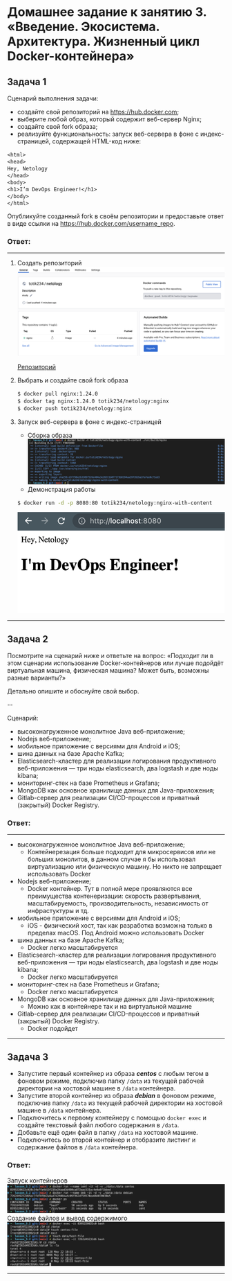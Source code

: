 
# Домашнее задание к занятию 3. «Введение. Экосистема. Архитектура. Жизненный цикл Docker-контейнера»

## Задача 1

Сценарий выполнения задачи:

- создайте свой репозиторий на https://hub.docker.com;
- выберите любой образ, который содержит веб-сервер Nginx;
- создайте свой fork образа;
- реализуйте функциональность:
запуск веб-сервера в фоне с индекс-страницей, содержащей HTML-код ниже:
```
<html>
<head>
Hey, Netology
</head>
<body>
<h1>I’m DevOps Engineer!</h1>
</body>
</html>
```

Опубликуйте созданный fork в своём репозитории и предоставьте ответ в виде ссылки на https://hub.docker.com/username_repo.

### Ответ:

---
1. Создать репозиторий
   ![fork_nginx](assets/img/fork_nginx.png)

   [Репозиторий](https://hub.docker.com/r/totik234/netology)

2. Выбрать и создайте свой fork образа
    ```bash
    $ docker pull nginx:1.24.0
    $ docker tag nginx:1.24.0 totik234/netology:nginx
    $ docker push totik234/netology:nginx
    ```
    

3. Запуск веб-сервера в фоне с индекс-страницей
   * Сборка образа
   ![build](assets/img/build.png)
   * Демонстрация работы
   ```bash
   $ docker run -d -p 8080:80 totik234/netology:nginx-with-content
   ```
   ![app](assets/img/app.png)

---

## Задача 2

Посмотрите на сценарий ниже и ответьте на вопрос:
«Подходит ли в этом сценарии использование Docker-контейнеров или лучше подойдёт виртуальная машина, физическая машина? Может быть, возможны разные варианты?»

Детально опишите и обоснуйте свой выбор.

--

Сценарий:

- высоконагруженное монолитное Java веб-приложение;
- Nodejs веб-приложение;
- мобильное приложение c версиями для Android и iOS;
- шина данных на базе Apache Kafka;
- Elasticsearch-кластер для реализации логирования продуктивного веб-приложения — три ноды elasticsearch, два logstash и две ноды kibana;
- мониторинг-стек на базе Prometheus и Grafana;
- MongoDB как основное хранилище данных для Java-приложения;
- Gitlab-сервер для реализации CI/CD-процессов и приватный (закрытый) Docker Registry.

### Ответ:

---
- высоконагруженное монолитное Java веб-приложение;
  - Контейнерезация больше подходит для микросервисов или не больших монолитов, в данном случае я бы использовал виртуализацию или физическую машину. Но никто не запрещает использовать Docker
- Nodejs веб-приложение;
  - Docker контейнер. Тут в полной мере проявляются все преимущества контенеризации: скорость развертывания, масштабируемость, производительность, независимость от инфрастуктуры и тд.
- мобильное приложение c версиями для Android и iOS;
  - iOS - физический хост, так как разработка возможна только в пределах macOS. Под Android можно использовать Docker
- шина данных на базе Apache Kafka;
  - Docker легко масштабируется
- Elasticsearch-кластер для реализации логирования продуктивного веб-приложения — три ноды elasticsearch, два logstash и две ноды kibana;
  - Docker легко масштабируется
- мониторинг-стек на базе Prometheus и Grafana;
  - Docker легко масштабируется
- MongoDB как основное хранилище данных для Java-приложения;
  - Можно как в контейнере так и на виртуальной машине
- Gitlab-сервер для реализации CI/CD-процессов и приватный (закрытый) Docker Registry.
  - Docker подойдет

---

## Задача 3

- Запустите первый контейнер из образа ***centos*** c любым тегом в фоновом режиме, подключив папку ```/data``` из текущей рабочей директории на хостовой машине в ```/data``` контейнера.
- Запустите второй контейнер из образа ***debian*** в фоновом режиме, подключив папку ```/data``` из текущей рабочей директории на хостовой машине в ```/data``` контейнера.
- Подключитесь к первому контейнеру с помощью ```docker exec``` и создайте текстовый файл любого содержания в ```/data```.
- Добавьте ещё один файл в папку ```/data``` на хостовой машине.
- Подключитесь во второй контейнер и отобразите листинг и содержание файлов в ```/data``` контейнера.

### Ответ:
Запуск контейнеров
![docker_ps](assets/img/docker_ps.png)
Создание файлов и вывод содержимого
![dir_files](assets/img/dir_files.png)

---

